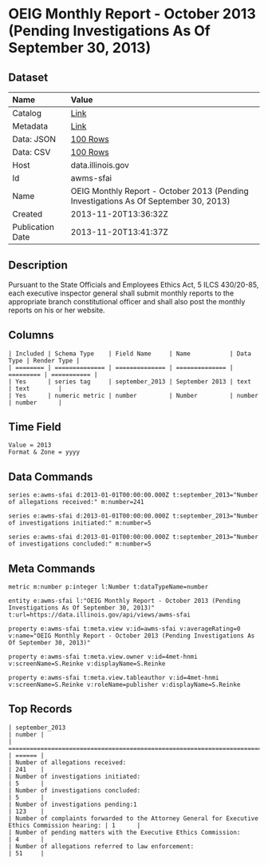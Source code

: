 # OEIG Monthly Report - October 2013 (Pending Investigations As Of September 30, 2013)

## Dataset

| Name | Value |
| :--- | :---- |
| Catalog | [Link](https://catalog.data.gov/dataset/oeig-monthly-report-october-2013-pending-investigations-as-of-september-30-2013-72a00) |
| Metadata | [Link](https://data.illinois.gov/api/views/awms-sfai) |
| Data: JSON | [100 Rows](https://data.illinois.gov/api/views/awms-sfai/rows.json?max_rows=100) |
| Data: CSV | [100 Rows](https://data.illinois.gov/api/views/awms-sfai/rows.csv?max_rows=100) |
| Host | data.illinois.gov |
| Id | awms-sfai |
| Name | OEIG Monthly Report - October 2013 (Pending Investigations As Of September 30, 2013) |
| Created | 2013-11-20T13:36:32Z |
| Publication Date | 2013-11-20T13:41:37Z |

## Description

Pursuant to the State Officials and Employees Ethics Act, 5 ILCS 430/20-85, each executive inspector general shall submit monthly reports to the appropriate branch constitutional officer and shall also post the monthly reports on his or her website.

## Columns

```ls
| Included | Schema Type    | Field Name     | Name           | Data Type | Render Type |
| ======== | ============== | ============== | ============== | ========= | =========== |
| Yes      | series tag     | september_2013 | September 2013 | text      | text        |
| Yes      | numeric metric | number         | Number         | number    | number      |
```

## Time Field

```ls
Value = 2013
Format & Zone = yyyy
```

## Data Commands

```ls
series e:awms-sfai d:2013-01-01T00:00:00.000Z t:september_2013="Number of allegations received:" m:number=241

series e:awms-sfai d:2013-01-01T00:00:00.000Z t:september_2013="Number of investigations initiated:" m:number=5

series e:awms-sfai d:2013-01-01T00:00:00.000Z t:september_2013="Number of investigations concluded:" m:number=5
```

## Meta Commands

```ls
metric m:number p:integer l:Number t:dataTypeName=number

entity e:awms-sfai l:"OEIG Monthly Report - October 2013 (Pending Investigations As Of September 30, 2013)" t:url=https://data.illinois.gov/api/views/awms-sfai

property e:awms-sfai t:meta.view v:id=awms-sfai v:averageRating=0 v:name="OEIG Monthly Report - October 2013 (Pending Investigations As Of September 30, 2013)"

property e:awms-sfai t:meta.view.owner v:id=4met-hnmi v:screenName=S.Reinke v:displayName=S.Reinke

property e:awms-sfai t:meta.view.tableauthor v:id=4met-hnmi v:screenName=S.Reinke v:roleName=publisher v:displayName=S.Reinke
```

## Top Records

```ls
| september_2013                                                                                  | number | 
| =============================================================================================== | ====== | 
| Number of allegations received:                                                                 | 241    | 
| Number of investigations initiated:                                                             | 5      | 
| Number of investigations concluded:                                                             | 5      | 
| Number of investigations pending:1                                                              | 123    | 
| Number of complaints forwarded to the Attorney General for Executive Ethics Commission hearing: | 1      | 
| Number of pending matters with the Executive Ethics Commission:                                 | 4      | 
| Number of allegations referred to law enforcement:                                              | 51     | 
```